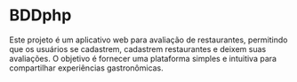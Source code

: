 # BDDphp
Este projeto é um aplicativo web para avaliação de restaurantes, permitindo que os usuários se cadastrem, cadastrem restaurantes e deixem suas avaliações. O objetivo é fornecer uma plataforma simples e intuitiva para compartilhar experiências gastronômicas.
